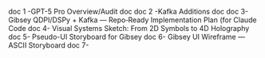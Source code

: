 doc 1 -GPT-5 Pro Overview/Audit doc 
doc 2 -Kafka Additions doc 
doc 3- Gibsey QDPI/DSPy + Kafka — Repo‑Ready Implementation Plan (for Claude Code
doc 4- Visual Systems Sketch: From 2D Symbols to 4D Holography
doc 5- Pseudo-UI Storyboard for Gibsey 
doc 6- Gibsey UI Wireframe — ASCII Storyboard 
doc 7- 